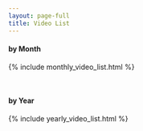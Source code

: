 ```yaml
---
layout: page-full
title: Video List
---
```

#### by Month
{% include monthly_video_list.html %}

<br/>

#### by Year
{% include yearly_video_list.html %}